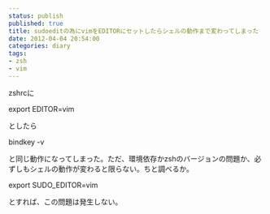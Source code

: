 ```yaml
---
status: publish
published: true
title: sudoeditの為にvimをEDITORにセットしたらシェルの動作まで変わってしまった
date: 2012-04-04 20:54:00
categories: diary
tags:
- zsh
- vim
---
```

zshrcに

export EDITOR=vim

としたら

bindkey -v

と同じ動作になってしまった。ただ、環境依存かzshのバージョンの問題か、必ずしもシェルの動作が変わると限らない。ちと調べるか。

export SUDO_EDITOR=vim

とすれば、この問題は発生しない。
